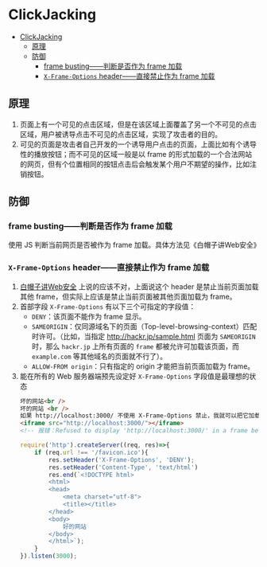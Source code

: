 # ClickJacking


<!-- TOC -->

- [ClickJacking](#clickjacking)
    - [原理](#原理)
    - [防御](#防御)
        - [frame busting——判断是否作为 frame 加载](#frame-busting判断是否作为-frame-加载)
        - [`X-Frame-Options` header——直接禁止作为 frame 加载](#x-frame-options-header直接禁止作为-frame-加载)

<!-- /TOC -->


## 原理
1. 页面上有一个可见的点击区域，但是在该区域上面覆盖了另一个不可见的点击区域，用户被诱导点击不可见的点击区域，实现了攻击者的目的。
2. 可见的页面是攻击者自己开发的一个诱导用户点击的页面，上面比如有个诱导性的播放按钮；而不可见的区域一般是以 frame 的形式加载的一个合法网站的网页，但有个位置相同的按钮点击后会触发某个用户不期望的操作，比如注销按钮。


## 防御
### frame busting——判断是否作为 frame 加载
使用 JS 判断当前网页是否被作为 frame 加载。具体方法见《白帽子讲Web安全》

### `X-Frame-Options` header——直接禁止作为 frame 加载
1. [白帽子讲Web安全](https://book.douban.com/subject/10546925/) 上说的应该不对，上面说这个 header 是禁止当前页面加载其他 frame，但实际上应该是禁止当前页面被其他页面加载为 frame。
2. 首部字段 `X-Frame-Options` 有以下三个可指定的字段值：
    * `DENY`：该页面不能作为 frame 显示。
    * `SAMEORIGIN`：仅同源域名下的页面（Top-level-browsing-context）匹配时许可。（比如，当指定 http://hackr.jp/sample.html 页面为 `SAMEORIGIN` 时，那么 `hackr.jp` 上所有页面的 `frame` 都被允许可加载该页面，而 `example.com` 等其他域名的页面就不行了）。
    * `ALLOW-FROM origin`：只有指定的 origin 才能把当前页面加载为 frame。
3. 能在所有的 Web 服务器端预先设定好 `X-Frame-Options` 字段值是最理想的状态
    ```html
    坏的网站<br />
    坏的网站 <br />
    如果 http://localhost:3000/ 不使用 X-Frame-Options 禁止，我就可以把它加载为 frame<br />
    <iframe src="http://localhost:3000/"></iframe>
    <!-- 报错：Refused to display 'http://localhost:3000/' in a frame because it set 'X-Frame-Options' to 'deny'. -->
    ```
    ```js
    require('http').createServer((req, res)=>{
        if (req.url !== '/favicon.ico'){
            res.setHeader('X-Frame-Options', 'DENY');
            res.setHeader('Content-Type', 'text/html')
            res.end(`<!DOCTYPE html>
            <html>
            <head>
                <meta charset="utf-8">
                <title></title>
            </head>
            <body>
                好的网站
            </body>
            </html>`);
        }
    }).listen(3000);
    ```

